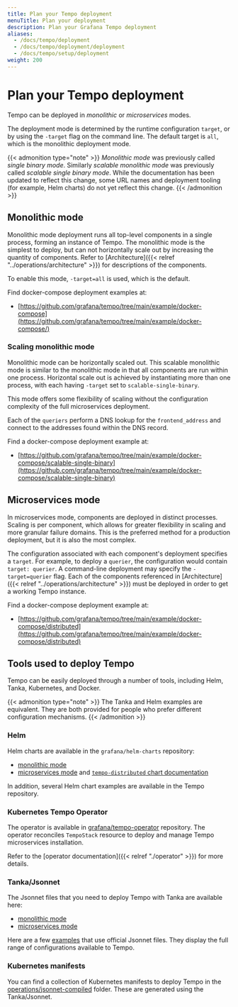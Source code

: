 ```yaml
---
title: Plan your Tempo deployment
menuTitle: Plan your deployment
description: Plan your Grafana Tempo deployment
aliases:
  - /docs/tempo/deployment
  - /docs/tempo/deployment/deployment
  - /docs/tempo/setup/deployment
weight: 200
---
```


# Plan your Tempo deployment

Tempo can be deployed in _monolithic_ or _microservices_ modes.

The deployment mode is determined by the runtime configuration `target`, or
by using the `-target` flag on the command line. The default target is `all`,
which is the monolithic deployment mode.

{{< admonition type="note" >}}
_Monolithic mode_ was previously called _single binary mode_. Similarly _scalable monolithic mode_ was previously called _scalable single binary mode_. While the documentation has been updated to reflect this change, some URL names and deployment tooling (for example, Helm charts) do not yet reflect this change.
{{< /admonition >}}

## Monolithic mode

Monolithic mode deployment runs all top-level components in a single
process, forming an instance of Tempo. The monolithic mode is the simplest
to deploy, but can not horizontally scale out by increasing the quantity of
components. Refer to [Architecture]({{< relref "../operations/architecture" >}}) for
descriptions of the components.

To enable this mode, `-target=all` is used, which is the default.

Find docker-compose deployment examples at:

- [https://github.com/grafana/tempo/tree/main/example/docker-compose](https://github.com/grafana/tempo/tree/main/example/docker-compose/)

### Scaling monolithic mode

Monolithic mode can be horizontally scaled out.
This scalable monolithic mode is similar to the monolithic mode in that all components are run within one process.
Horizontal scale out is achieved by instantiating more than one process, with each having `-target` set to `scalable-single-binary`.

This mode offers some flexibility of scaling without the configuration complexity of the full
microservices deployment.

Each of the `queriers` perform a DNS lookup for the `frontend_address` and connect to the addresses found within the DNS record.

Find a docker-compose deployment example at:

- [https://github.com/grafana/tempo/tree/main/example/docker-compose/scalable-single-binary](https://github.com/grafana/tempo/tree/main/example/docker-compose/scalable-single-binary)

## Microservices mode

In microservices mode, components are deployed in distinct processes.
Scaling is per component, which allows for greater flexibility in scaling and more
granular failure domains. This is the preferred method for a production
deployment, but it is also the most complex.

The configuration associated with each component's deployment specifies a
`target`. For example, to deploy a `querier`, the configuration would contain
`target: querier`. A command-line deployment may specify the `-target=querier`
flag. Each of the components referenced in [Architecture]({{< relref
"../operations/architecture" >}}) must be deployed in order to get a working Tempo
instance.

Find a docker-compose deployment example at:

- [https://github.com/grafana/tempo/tree/main/example/docker-compose/distributed](https://github.com/grafana/tempo/tree/main/example/docker-compose/distributed)

## Tools used to deploy Tempo

Tempo can be easily deployed through a number of tools, including Helm, Tanka, Kubernetes, and Docker.

{{< admonition type="note" >}}
The Tanka and Helm examples are equivalent.
They are both provided for people who prefer different configuration mechanisms.
{{< /admonition >}}

### Helm

Helm charts are available in the `grafana/helm-charts` repository:

- [monolithic mode](https://github.com/grafana/helm-charts/tree/main/charts/tempo)
- [microservices mode](https://github.com/grafana/helm-charts/tree/main/charts/tempo-distributed) and [`tempo-distributed` chart documentation](/docs/helm-charts/tempo-distributed/next/)

In addition, several Helm chart examples are available in the Tempo repository.

### Kubernetes Tempo Operator

The operator is available in [grafana/tempo-operator](https://github.com/grafana/tempo-operator) repository.
The operator reconciles `TempoStack` resource to deploy and manage Tempo microservices installation.

Refer to the [operator documentation]({{< relref "./operator" >}}) for more details.

### Tanka/Jsonnet

The Jsonnet files that you need to deploy Tempo with Tanka are available here:

- [monolithic mode](https://github.com/grafana/tempo/tree/main/operations/jsonnet/single-binary)
- [microservices mode](https://github.com/grafana/tempo/tree/main/operations/jsonnet/microservices)

Here are a few [examples](https://github.com/grafana/tempo/tree/main/example/tk) that use official Jsonnet files.
They display the full range of configurations available to Tempo.


### Kubernetes manifests

You can find a collection of Kubernetes manifests to deploy Tempo in the
[operations/jsonnet-compiled](https://github.com/grafana/tempo/tree/main/operations/jsonnet-compiled)
folder. These are generated using the Tanka/Jsonnet.
